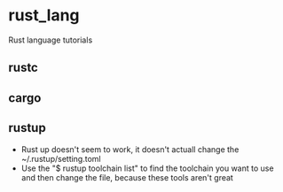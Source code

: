 # rust_lang
Rust language tutorials

## rustc

## cargo

## rustup

- Rust up doesn't seem to work, it doesn't actuall change the ~/.rustup/setting.toml
- Use the "$ rustup toolchain list" to find the toolchain you want to use and then change the file, because these tools aren't great
